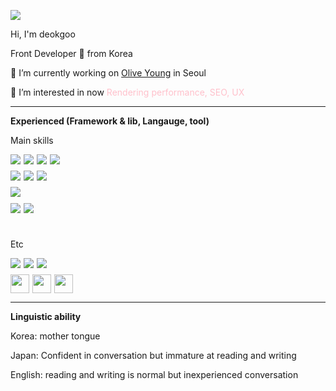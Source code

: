 <a href="https://hits.seeyoufarm.com"><img src="https://hits.seeyoufarm.com/api/count/incr/badge.svg?url=https%3A%2F%2Fgithub.com%2Fdeokgoo&count_bg=%2379C83D&title_bg=%23555555&icon=&icon_color=%23E7E7E7&title=hits&edge_flat=true"/></a>

<p>
Hi, I'm deokgoo

Front Developer 🚀 from Korea

🔭 I’m currently working on [Olive Young](https://tech.oliveyoung.co.kr/about/) in Seoul

🌱 I’m interested in now <span style="color: pink"> Rendering performance, SEO, UX</span>
</p>

---

<strong> Experienced (Framework & lib, Langauge, tool) </strong> <br/>

Main skills

<div style="display: flex; gap: 5px; margin-bottom: 10px;">
  <img src="https://img.shields.io/badge/React-20232A?style=flat-square&logo=react&logoColor=61DAFB"/>
  <img src="https://img.shields.io/badge/next.js-20232A?style=flat-square&logo=next.js&logoColor=fffffff"/>
  <img src="https://img.shields.io/badge/Vue.js-35495E?style=flat-square&logo=vue.js&logoColor=4FC08D"/>
  <img src="https://img.shields.io/badge/Node.js-43853D?style=flat-square&logo=node.js&logoColor=white"/>
</div>
<div style="display: flex; gap: 5px; margin-bottom: 10px;">
  <img src="https://img.shields.io/badge/HTML5-E34F26?style=flat-square&logo=html5&logoColor=white"/>
  <img src="https://img.shields.io/badge/Sass-CC6699?style=flat-square&logo=sass&logoColor=white"/>
  <img src="https://img.shields.io/badge/CSS3-1572B6?style=flat-square&logo=css3&logoColor=white"/>
</div>
<div style="display: flex; gap: 5px; margin-bottom: 10px;">
  <img src="https://img.shields.io/badge/Webpack-8DD6F9?style=flat-square&logo=Webpack&logoColor=white"/>
</div>
<div style="display: flex; gap: 5px; margin-bottom: 10px;">
  <img src="https://img.shields.io/badge/TypeScript-3178C6?style=flat-square&logo=TypeScript&logoColor=white"/>
  <img src="https://img.shields.io/badge/JavaScript-F7DF1E?style=flat-square&logo=javascript&logoColor=white"/>
</div><br/>

Etc

<div style="display: flex; gap: 5px; margin-bottom: 10px;">
  <img src="https://img.shields.io/badge/SpringBoot-6DB33F?style=flat-square&logo=SpringBoot&logoColor=white"/>
  <img src="https://img.shields.io/badge/AWS-232F3E?style=flat-square&logo=AmazonAws&logoColor=black"/>
  <img src="https://img.shields.io/badge/GraphQL-E10098?style=flat-square&logo=graphql&logoColor=black"/>
</div>
<div style="display: flex; gap: 5px; margin-bottom: 10px;">
  <img src='https://cdn.jsdelivr.net/gh/devicons/devicon/icons/circleci/circleci-plain-wordmark.svg' width="30" height="30">
  <img src='https://cdn.jsdelivr.net/gh/devicons/devicon/icons/docker/docker-plain-wordmark.svg' width="30" height="30">
  <img src='https://cdn.jsdelivr.net/gh/devicons/devicon/icons/heroku/heroku-plain-wordmark.svg' width="30" height="30">
</div>

---

<strong> Linguistic ability </strong> <br/>

 Korea: mother tongue
 
 Japan: Confident in conversation but immature at reading and writing
 
 English: reading and writing is normal but inexperienced conversation

<br/>
